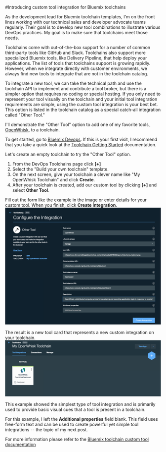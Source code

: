 #Introducing custom tool integration for Bluemix toolchains

As the development lead for Bluemix toolchain templates, I'm on the front lines working with our technical sales and developer advocate teams regularly. Their goal is to develop new tool combinations to illustrate various DevOps practices. My goal is to make sure that toolchains meet those needs.

Toolchains come with out-of-the-box support for a number of common third-party tools like GitHub and Slack. Toolchains also support more specialized Bluemix tools, like Delivery Pipeline, that help deploy your applications. The list of tools that toolchains support is growing rapidly. However, when we integrate directly with customer environments, we always find new tools to integrate that are not in the toolchain catalog.

To integrate a new tool, we can take the technical path and use the toolchain API to implement and contribute a tool broker, but there is a simpler option that requires no coding or special hosting. If you only need to represent your tool visually on the toolchain and your initial tool integration requirements are simple, using the custom tool integration is your best bet. This option is listed in the toolchain catalog as a special catch-all integration called "Other Tool." 

I'll demonstrate the "Other Tool" option to add one of my favorite tools, [OpenWhisk](https://new-console.ng.bluemix.net/openwhisk/), to a toolchain.

To get started, go to [Bluemix Devops](https://new-console.ng.bluemix.net/devops/). If this is your first visit, I recommend that you take a quick look at the [Toolchain Getting Started](https://console.ng.bluemix.net/docs/toolchains/toolchains_overview.html) documentation.  

Let's create an empty toolchain to try the "Other Tool" option.

1. From the DevOps Toolchains page click **[+]**
1. Select the "Build your own toolchain" template. 
1. On the next screen,  give your toolchain a clever name like "My OpenWhisk Toolchain" and click **Create**.
1. After your toolchain is created, add our custom tool by clicking **[+]** and select **Other Tool**.

Fill out the form like the example in the image or enter details for your custom tool. When you finish, click **Create Integration**.
![custom tool integration form for OpenWhisk](OpenWhisk-CTI.png)

The result is a new tool card that represents a new custom integration on your toolchain.
![toolchain with custom tool](toolchain-CTI.png)

This example showed the simplest type of tool integration and is primarily used to provide basic visual cues that a tool is present in a  toolchain. 

For this example, I left the **Additional properties** field blank. This field uses free-form text and can be used to create powerful yet simple tool integrations -- the topic of my next post.


For more information please refer to the [Bluemix toolchain custom tool documentation](https://console.ng.bluemix.net/docs/toolchains/toolchains_integrations.html#othertool)